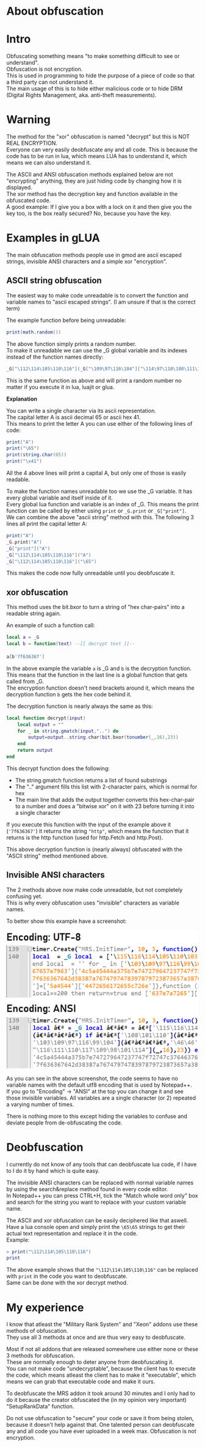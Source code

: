 # About obfuscation

# Intro

Obfuscating something means "to make something difficult to see or understand".  
Obfuscation is not encryption.  
This is used in programming to hide the purpose of a piece of code so that a third party can not understand it.  
The main usage of this is to hide either malicious code or to hide DRM (Digital Rights Management, aka. anti-theft measurements).

# Warning

The method for the "xor" obfuscation is named "decrypt" but this is NOT REAL ENCRYPTION.  
Everyone can very easily deobfuscate any and all code. This is because the code has to be run in lua, which means LUA has to understand it, which means we can also understand it.  

The ASCII and ANSI obfuscation methods explained below are not "encrypting" anything, they are just hiding code by changing how it is displayed.  
The xor method has the decryption key and function available in the obfuscated code.  
A good example: If I give you a box with a lock on it and then give you the key too, is the box really secured? No, because you have the key.

# Examples in gLUA

The main obfuscation methods people use in gmod are ascii escaped strings, invisible ANSI characters and a simple xor "encryption".


## ASCII string obfuscation

The easiest way to make code unreadable is to convert the function and variable names to "ascii escaped strings". (I am unsure if that is the correct term)

The example function before being unreadable:

```lua
print(math.random())
```

The above function simply prints a random number.  
To make it unreadable we can use the _G global variable and its indexes instead of the function names directly:

```lua
_G["\112\114\105\110\116"](_G["\109\97\116\104"]["\114\97\110\100\111\109"]())
```

This is the same function as above and will print a random number no matter if you execute it in lua, luajit or glua.

**Explanation**

You can write a single character via its ascii representation.  
The capital letter A is ascii decimal 65 or ascii hex 41.  
This means to print the letter A you can use either of the following lines of code:

```lua
print("A")
print("\65")
print(string.char(65))
print("\x41")
```

All the 4 above lines will print a capital A, but only one of those is easily readable.

To make the function names unreadable too we use the _G variable. It has every global variable and itself inside of it.  
Every global lua function and variable is an index of _G. This means the print function can be called by either using `print` or `_G.print` or `_G["print"]`.  
We can combine the above "ascii string" method with this. The following 3 lines all print the capital letter A:

```lua
print("A")
_G.print("A")
_G["print"]("A")
_G["\112\114\105\110\116"]("A")
_G["\112\114\105\110\116"]("\65")
```

This makes the code now fully unreadable until you deobfuscate it.


## xor obfuscation

This method uses the bit.bxor to turn a string of "hex char-pairs" into a readable string again.

An example of such a function call:

```lua
local a = _G
local b = function(text) --[[ decrypt text ]]--

a[b'7f636367']
```

In the above example the variable `a` is _G and `b` is the decryption function. This means that the function in the last line is a global function that gets called from _G.  
The encryption function doesn't need brackets around it, which means the decryption function `b` gets the hex code behind it.  

The decryption function is nearly always the same as this:

```lua
local function decrypt(input)
    local output = ""
    for _ in string.gmatch(input,"..") do
        output=output..string.char(bit.bxor(tonumber(_,16),23))
    end
    return output
end
```

This decrypt function does the following:

 - The string.gmatch function returns a list of found substrings
 - The ".." argument fills this list with 2-character pairs, which is normal for hex
 - The main line that adds the output together converts this hex-char-pair to a number and does a "bitwise xor" on it with 23 before turning it into a single character

If you execute this function with the input of the example above it (`'7f636367'`) it returns the string `"http"`, which means the function that it returns is the http function (used for http.Fetch and http.Post).

This above decryption function is (nearly always) obfuscated with the "ASCII string" method mentioned above.


## Invisible ANSI characters

The 2 methods above now make code unreadable, but not completely confusing yet.  
This is why every obfuscation uses "invisible" characters as variable names.

To better show this example have a screenshot:

![not_found](../img/obfuscation.png "a screenshot of notepad++ comparing ansi and utf8 encoding with obfuscated code")

As you can see in the above screenshot, the code seems to have no variable names with the default utf8 encoding that is used by Notepad++.  
If you go to "Encoding" -> "ANSI" at the top you can change it and see those invisible variables. All variables are a single character (or 2) repeated a varying number of times.

There is nothing more to this except hiding the variables to confuse and deviate people from de-obfuscating the code.


# Deobfuscation

I currently do not know of any tools that can deobfuscate lua code, if I have to I do it by hand which is quite easy.

The invisible ANSI characters can be replaced with normal variable names by using the search&replace method found in every code editor.  
In Notepad++ you can press CTRL+H, tick the "Match whole word only" box and search for the string you want to replace with your custom variable name.

The ASCII and xor obfuscation can be easily deciphered like that aswell.  
Have a lua console open and simply print the `\65\65` strings to get their actual text representation and replace it in the code.  
Example:

```lua
> print("\112\114\105\110\116")
print
```

The above example shows that the `"\112\114\105\110\116"` can be replaced with `print` in the code you want to deobfuscate.  
Same can be done with the xor decrypt method.


# My experience

I know that atleast the "Military Rank System" and "Xeon" addons use these methods of obfuscation.  
They use all 3 methods at once and are thus very easy to deobfuscate.

Most if not all addons that are released somewhere use either none or these 3 methods for obfuscation.  
These are normally enough to deter anyone from deobfuscating it.  
You can not make code "undecryptable", because the client has to execute the code, which means atleast the client has to make it "executable", which means we can grab that executable code and make it ours.

To deobfuscate the MRS addon it took around 30 minutes and I only had to do it because the creator obfuscated the (in my opinion very important) "SetupRankData" function.

Do not use obfuscation to "secure" your code or save it from being stolen, because it doesn't help against that. One talented person can deobfuscate any and all code you have ever uploaded in a week max. Obfuscation is not encryption.
